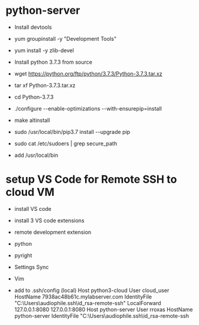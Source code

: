 # python-server
- Install devtools 
- yum groupinstall -y "Development Tools"
- yum install -y zlib-devel

- Install python 3.7.3 from source 
- wget https://python.org/ftp/python/3.7.3/Python-3.7.3.tar.xz
- tar xf Python-3.7.3.tar.xz 
- cd Python-3.7.3

- ./configure --enable-optimizations --with-ensurepip=install
- make altinstall  
- sudo /usr/local/bin/pip3.7 install --upgrade pip

- sudo cat /etc/sudoers | grep secure_path
- add /usr/local/bin

# setup VS Code for Remote SSH to cloud VM
- install VS code 
- install 3 VS code extensions
- remote development extension
- python
- pyright
- Settings Sync
- Vim

- add to .ssh/config (local)
Host python3-cloud
  User cloud_user
  HostName 7938ac48b61c.mylabserver.com
  IdentityFile "C:\Users\audiophile\.ssh\id_rsa-remote-ssh"
  LocalForward 127.0.0.1:8080 127.0.0.1:8080
Host python-server
  User rroxas
  HostName python-server
  IdentityFile "C:\Users\audiophile\.ssh\id_rsa-remote-ssh
